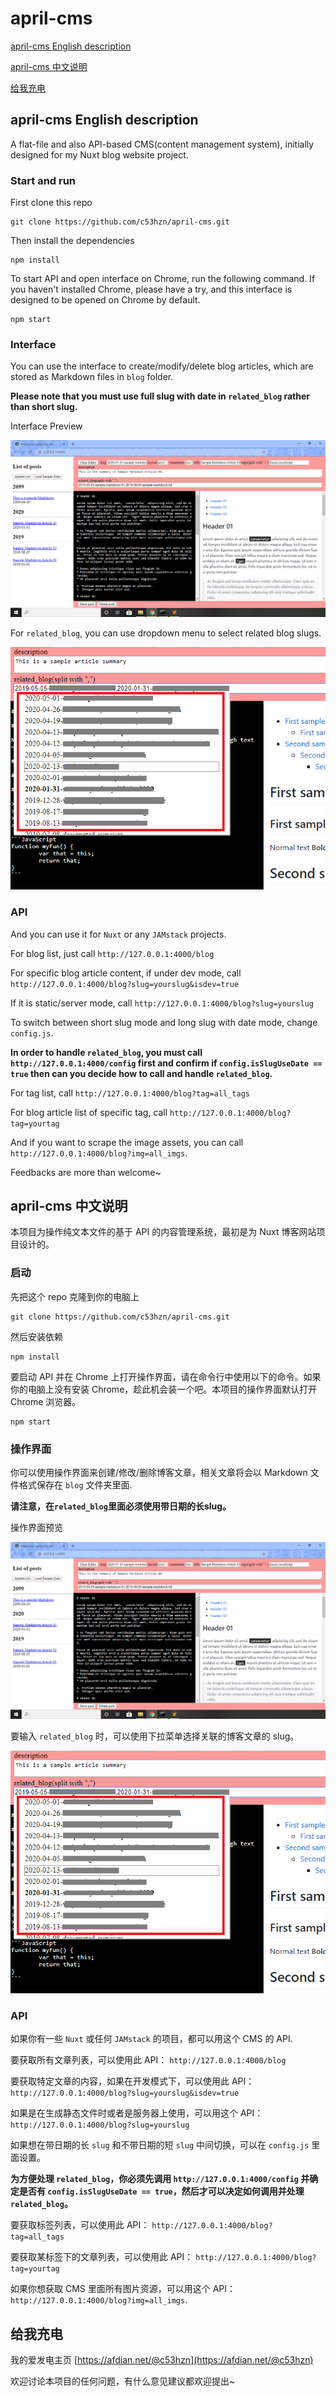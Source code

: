 # april-cms 

[april-cms English description](#april-cms-English-description)

[april-cms 中文说明](#april-cms-中文说明)

[给我充电](#给我充电)

## april-cms English description

A flat-file and also API-based CMS(content management system), initially designed for my Nuxt blog website project.

### Start and run

First clone this repo

```
git clone https://github.com/c53hzn/april-cms.git
```

Then install the dependencies

```
npm install
```

To start API and open interface on Chrome, run the following command. If you haven't installed Chrome, please have a try, and this interface is designed to be opened on Chrome by default.

```
npm start
```

### Interface

You can use the interface to create/modify/delete blog articles, which are stored as Markdown files in `blog` folder.

**Please note that you must use full slug with date in `related_blog` rather than short slug.**

Interface Preview

![preview](img/preview.png)

For `related_blog`, you can use dropdown menu to select related blog slugs.

![dropdown](img/related_blog-dropdown.png)

### API

And you can use it for `Nuxt` or any `JAMstack` projects.

For blog list, just call `http://127.0.0.1:4000/blog`

For specific blog article content, if under dev mode, call `http://127.0.0.1:4000/blog?slug=yourslug&isdev=true`

If it is static/server mode, call `http://127.0.0.1:4000/blog?slug=yourslug`

To switch between short slug mode and long slug with date mode, change `config.js`.

**In order to handle `related_blog`, you must call `http://127.0.0.1:4000/config` first and confirm if `config.isSlugUseDate == true` then can you decide how to call and handle `related_blog`.**

For tag list, call `http://127.0.0.1:4000/blog?tag=all_tags`

For blog article list of specific tag, call `http://127.0.0.1:4000/blog?tag=yourtag`

And if you want to scrape the image assets, you can call `http://127.0.0.1:4000/blog?img=all_imgs`.

Feedbacks are more than welcome~

## april-cms 中文说明

本项目为操作纯文本文件的基于 API 的内容管理系统，最初是为 Nuxt 博客网站项目设计的。

### 启动

先把这个 repo 克隆到你的电脑上

```
git clone https://github.com/c53hzn/april-cms.git
```

然后安装依赖

```
npm install
```

要启动 API 并在 Chrome 上打开操作界面，请在命令行中使用以下的命令。如果你的电脑上没有安装 Chrome，趁此机会装一个吧。本项目的操作界面默认打开 Chrome 浏览器。

```
npm start
```

### 操作界面

你可以使用操作界面来创建/修改/删除博客文章，相关文章将会以 Markdown 文件格式保存在 `blog` 文件夹里面.

**请注意，在`related_blog`里面必须使用带日期的长slug。**

操作界面预览

![preview](img/preview.png)

要输入 `related_blog` 时，可以使用下拉菜单选择关联的博客文章的 slug。

![dropdown](img/related_blog-dropdown.png)

### API

如果你有一些 `Nuxt` 或任何 `JAMstack` 的项目，都可以用这个 CMS 的 API.

要获取所有文章列表，可以使用此 API： `http://127.0.0.1:4000/blog`

要获取特定文章的内容，如果在开发模式下，可以使用此 API： `http://127.0.0.1:4000/blog?slug=yourslug&isdev=true`

如果是在生成静态文件时或者是服务器上使用，可以用这个 API： `http://127.0.0.1:4000/blog?slug=yourslug`

如果想在带日期的长 `slug` 和不带日期的短 `slug` 中间切换，可以在 `config.js` 里面设置。

**为方便处理 `related_blog`，你必须先调用 `http://127.0.0.1:4000/config` 并确定是否有 `config.isSlugUseDate == true`，然后才可以决定如何调用并处理 `related_blog`。**

要获取标签列表，可以使用此 API： `http://127.0.0.1:4000/blog?tag=all_tags`

要获取某标签下的文章列表，可以使用此 API： `http://127.0.0.1:4000/blog?tag=yourtag`

如果你想获取 CMS 里面所有图片资源，可以用这个 API： `http://127.0.0.1:4000/blog?img=all_imgs`.

## 给我充电

我的爱发电主页 [https://afdian.net/@c53hzn](https://afdian.net/@c53hzn)

欢迎讨论本项目的任何问题，有什么意见建议都欢迎提出~
